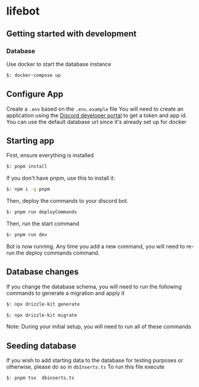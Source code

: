 # lifebot

## Getting started with development
### Database
Use docker to start the database instance
```bash
$: docker-compose up
```

## Configure App
Create a `.env` based on the `.env.example` file
You will need to create an application using the [Discord developer portal](https://discord.com/developers/applications)
to get a token and app id.
You can use the default database url since it's already set up for docker

## Starting app
First, ensure everything is installed

```bash
$: pnpm install
```
If you don't have pnpm, use this to install it:
```bash
$: npm i -g pnpm
```

Then, deploy the commands to your discord bot.
```bash
$: pnpm run deployCommands
```
Then, run the start command
```bash
$: pnpm run dev
```

Bot is now running. Any time you add a new command, you will need to re-run the deploy commands command.

## Database changes
If you change the database schema, you will need to run the following commands to generate a migration and apply it
```bash
$: npx drizzle-kit generate
```
```bash
$: npx drizzle-kit migrate
```

Note: During your initial setup, you will need to run all of these commands

## Seeding database
If you wish to add starting data to the database for testing purposes or otherwise, please do so in `dbInserts.ts`
To run this file execute 
```bash
$: pnpm tsx  dbinserts.ts
```
